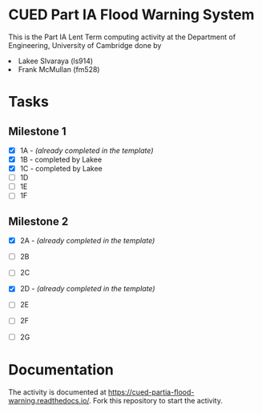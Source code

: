# CUED Part IA Flood Warning System

This is the Part IA Lent Term computing activity at the Department of
Engineering, University of Cambridge done by

<li>Lakee SIvaraya (ls914)</li>
<li>Frank McMullan (fm528)</li>


# Tasks

## Milestone 1

- [x] 1A - <i>(already completed in the template)</i>
- [x] 1B - completed by Lakee 
- [x] 1C - completed by Lakee 
- [ ] 1D
- [ ] 1E
- [ ] 1F

## Milestone 2 

- [x] 2A - <i>(already completed in the template)</i>
- [ ] 2B
- [ ] 2C
- [x] 2D - <i>(already completed in the template)</i>
- [ ] 2E
- [ ] 2F
- [ ] 2G



# Documentation

The activity is documented at
https://cued-partia-flood-warning.readthedocs.io/. Fork this repository
to start the activity.
